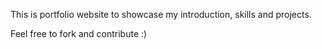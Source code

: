 This is portfolio website to showcase my introduction, skills and projects.

Feel free to fork and contribute :)


